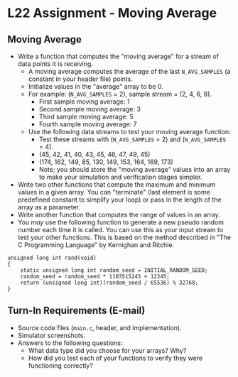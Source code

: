 # L22 Assignment - Moving Average

## Moving Average

- Write a function that computes the "moving average" for a stream of data points it is receiving.
    - A moving average computes the average of the last `N_AVG_SAMPLES` (a constant in your header file) points.
    - Initialize values in the "average" array to be 0.
    - For example: (`N_AVG_SAMPLES` = 2), sample stream = (2, 4, 6, 8).
        - First sample moving average: 1
        - Second sample moving average: 3
        - Third sample moving average: 5
        - Fourth sample moving average: 7
    - Use the following data streams to test your moving average function:
        - Test these streams with (`N_AVG_SAMPLES` = 2) and (`N_AVG_SAMPLES` = 4).
        - (45, 42, 41, 40, 43, 45, 46, 47, 49, 45)
        - (174, 162, 149, 85, 130, 149, 153, 164, 169, 173)
        - Note; you should store the "moving average" values into an array to make your simulation and verification stages simpler.
- Write two other functions that compute the maximum and minimum values in a given array.  You can "terminate" (last element is some predefined constant to simplify your loop) or pass in the length of the array as a parameter.
- Write another function that computes the range of values in an array.
- You *may* use the following function to generate a new pseudo random number each time it is called.  You can use this as your input stream to test your other functions.  This is based on the method described in "The C Programming Language" by Kernighan and Ritchie.
```
unsigned long int rand(void)
{
    static unsigned long int random_seed = INITIAL_RANDOM_SEED;
    random_seed = random_seed * 1103515245 + 12345;
    return (unsigned long int)(random_seed / 65536) % 32768;
}
```

## Turn-In Requirements (E-mail)

- Source code files (`main.c`, header, and implementation).
- Simulator screenshots.
- Answers to the following questions:
    - What data type did you choose for your arrays?  Why?
    - How did you test each of your functions to verify they were functioning correctly?
